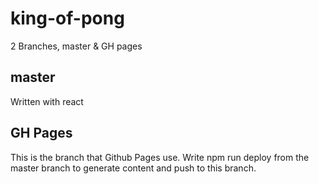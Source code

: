 # king-of-pong
2 Branches, master & GH pages

## master
Written with react
## GH Pages
This is the branch that Github Pages use.
Write npm run deploy from the master branch to generate content and push to this branch.
